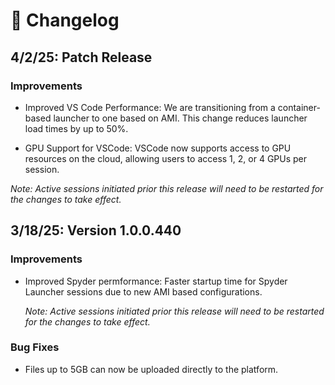 # 📝 Changelog

## 4/2/25: Patch Release
### Improvements
- Improved VS Code Performance: We are transitioning from a container-based launcher to one based on AMI. This change reduces launcher load times by up to 50%.

- GPU Support for VSCode: VSCode now supports access to GPU resources on the cloud, allowing users to access 1, 2, or 4 GPUs per session.

*Note: Active sessions initiated prior this release will need to be restarted for the changes to take effect.*

## 3/18/25: Version 1.0.0.440
### Improvements 

- Improved Spyder permformance: Faster startup time for Spyder Launcher sessions due to new AMI based configurations.
  
  *Note: Active sessions initiated prior this release will need to be restarted for the changes to take effect.*

### Bug Fixes 

- Files up to 5GB can now be uploaded directly to the platform.

